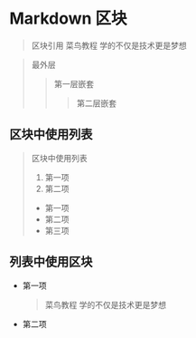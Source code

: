 # Markdown 区块

> 区块引用
> 菜鸟教程
> 学的不仅是技术更是梦想

> 最外层
> > 第一层嵌套
> >
> > > 第二层嵌套

## 区块中使用列表

> 区块中使用列表
> 1. 第一项
> 2. 第二项
> + 第一项
> + 第二项
> + 第三项

## 列表中使用区块

* 第一项
    > 菜鸟教程
    > 学的不仅是技术更是梦想
    
* 第二项
